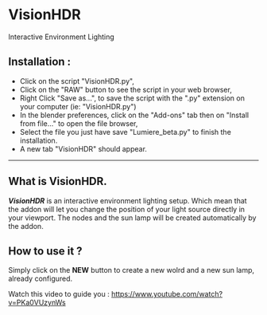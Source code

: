 # VisionHDR
Interactive Environment Lighting

## Installation :
- Click on the script "VisionHDR.py",
- Click on the "RAW" button to see the script in your web browser,
- Right Click "Save as...", to save the script with the ".py" extension on your computer (ie: "VisionHDR.py")
- In the blender preferences, click on the "Add-ons" tab then on "Install from file..." to open the file browser,
- Select the file you just have save "Lumiere_beta.py" to finish the installation.
- A new tab "VisionHDR" should appear.
****

## What is <strong><b>VisionHDR</b></strong>.
<strong><b>_VisionHDR_</b></strong> is an interactive environment lighting setup. Which mean that the addon will let you change the position of your light source directly in your viewport. The nodes and the sun lamp will be created automatically by the addon.

## How to use it ?
Simply click on the <strong><b>NEW</b></strong> button to create a new wolrd and a new sun lamp, already configured.

Watch this video to guide you :
https://www.youtube.com/watch?v=PKa0VUzynWs

